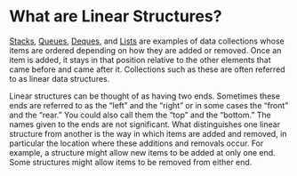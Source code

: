 # What are Linear Structures?

[Stacks](https://github.com/lozhkinandrei/python-data-structures-algorithms/tree/master/data_structures/linear/stack), [Queues](https://github.com/lozhkinandrei/python-data-structures-algorithms/tree/master/data_structures/linear/queue), [Deques](https://github.com/lozhkinandrei/python-data-structures-algorithms/tree/master/data_structures/linear/deque), and [Lists](https://github.com/lozhkinandrei/python-data-structures-algorithms/tree/master/data_structures/linear/linked_list) are examples of data collections whose items are ordered depending on how they are added or removed. Once an item is added, it stays in that position relative to the other elements that came before and came after it. Collections such as these are often referred to as linear data structures.

Linear structures can be thought of as having two ends. Sometimes these ends are referred to as the “left” and the “right” or in some cases the “front” and the “rear.”
You could also call them the “top” and the “bottom.” The names given to the ends are not significant. What distinguishes one linear structure from another is the way in which items are added and removed, in particular the location where these additions and removals occur. For example, a structure might allow new items to be added at only one end. Some structures might allow items to be removed from either end.
